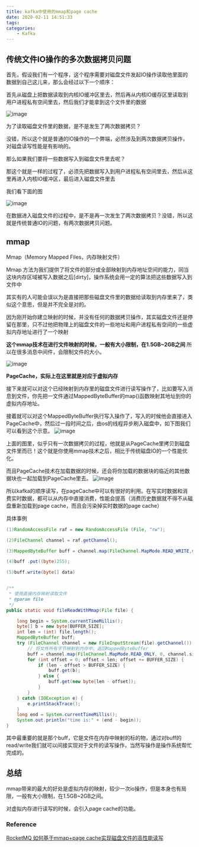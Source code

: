 ```yaml
---
title: kafka中使用的mmap和page cache
date: 2020-02-11 14:51:33
tags:
categories:
	- Kafka
---
```

## 传统文件IO操作的多次数据拷贝问题

首先，假设我们有一个程序，这个程序需要对磁盘文件发起IO操作读取他里面的数据到自己这儿来，那么会经过以下一个顺序：



首先从磁盘上把数据读取到内核IO缓冲区里去，然后再从内核IO缓存区里读取到用户进程私有空间里去，然后我们才能拿到这个文件里的数据





![image](https://note.youdao.com/yws/api/personal/file/D02F5B041BF44E9DB3841E76BF5D7BDD?method=download&shareKey=3a7a82823302e54eb4ca1126c3bad64b)

为了读取磁盘文件里的数据，是不是发生了两次数据拷贝？



没错，所以这个就是普通的IO操作的一个弊端，必然涉及到两次数据拷贝操作，对磁盘读写性能是有影响的。



那么如果我们要将一些数据写入到磁盘文件里去呢？



那这个就是一样的过程了，必须先把数据写入到用户进程私有空间里去，然后从这里再进入内核IO缓冲区，最后进入磁盘文件里去



我们看下面的图

![image](https://note.youdao.com/yws/api/personal/file/B75D7781A04D496BBF29C8FC92094794?method=download&shareKey=0f8417c7a3eeb08d19bc51b861f537b2)



在数据进入磁盘文件的过程中，是不是再一次发生了两次数据拷贝？没错，所以这就是传统普通IO的问题，有两次数据拷贝问题。



## mmap

Mmap（Memory Mapped Files，内存映射文件）

Mmap 方法为我们提供了将文件的部分或全部映射到内存地址空间的能力，同当这块内存区域被写入数据之后[dirty]，操作系统会用一定的算法把这些数据写入到文件中

其实有的人可能会误以为是直接把那些磁盘文件里的数据给读取到内存里来了，类似这个意思，但是并不完全是对的。


因为刚开始你建立映射的时候，并没有任何的数据拷贝操作，其实磁盘文件还是停留在那里，只不过他把物理上的磁盘文件的一些地址和用户进程私有空间的一些虚拟内存地址进行了一个映射


**这个mmap技术在进行文件映射的时候，一般有大小限制，在1.5GB~2GB之间**
所以在很多消息中间件，会限制文件的大小。


![image](https://note.youdao.com/yws/api/personal/file/A422A95D5B9C40E6B337EAF27FAC7D48?method=download&shareKey=c17ca215395a115fbc385d62bc487bc5)


**PageCache，实际上在这里就是对应于虚拟内存**


接下来就可以对这个已经映射到内存里的磁盘文件进行读写操作了，比如要写入消息到文件，你先把一文件通过MappedByteBuffer的map()函数映射其地址到你的虚拟内存地址。


接着就可以对这个MappedByteBuffer执行写入操作了，写入的时候他会直接进入PageCache中，然后过一段时间之后，由os的线程异步刷入磁盘中，如下图我们可以看到这个示意。
![image](https://note.youdao.com/yws/api/personal/file/391FE4C329DD4425B7643AA63C7FC110?method=download&shareKey=f6be0ee3616c35be6cd8d383e197acc9)

上面的图里，似乎只有一次数据拷贝的过程，他就是从PageCache里拷贝到磁盘文件里而已！这个就是你使用mmap技术之后，相比于传统磁盘IO的一个性能优化。

而且PageCache技术在加载数据的时候，还会将你加载的数据块的临近的其他数据块也一起加载到PageCache里去。
![image](https://note.youdao.com/yws/api/personal/file/DFF98763013D48B58CCCE9C0A6A27F04?method=download&shareKey=8ab44aa2144ee1555968af8ff69e7264)

所以kafka的顺序读写，在pageCache中可以有很好的利用。在写实时数据和消费实时数据，都可以从内存中直接消费，性能会提高（消费历史数据就不得不从磁盘重新加载到page cache，而且会污染掉实时数据的page cache）

具体事例



```java
(1)RandomAccessFile raf = new RandomAccessFile (File, "rw");

(2)FileChannel channel = raf.getChannel();

(3)MappedByteBuffer buff = channel.map(FileChannel.MapMode.READ_WRITE,startAddr,SIZE);

(4)buff .put((byte)255);

(5)buff.write(byte[] data)
```
```java

/**
 * 使用直接内存映射读取文件
 * @param file
 */
public static void fileReadWithMmap(File file) {

    long begin = System.currentTimeMillis();
    byte[] b = new byte[BUFFER_SIZE];
    int len = (int) file.length();
    MappedByteBuffer buff;
    try (FileChannel channel = new FileInputStream(file).getChannel()) {
        // 将文件所有字节映射到内存中。返回MappedByteBuffer
        buff = channel.map(FileChannel.MapMode.READ_ONLY, 0, channel.size());
        for (int offset = 0; offset < len; offset += BUFFER_SIZE) {
            if (len - offset > BUFFER_SIZE) {
                buff.get(b);
            } else {
                buff.get(new byte[len - offset]);
            }
        }
    } catch (IOException e) {
        e.printStackTrace();
    }
    long end = System.currentTimeMillis();
    System.out.println("time is:" + (end - begin));
}
```

其中最重要的就是那个buff，它是文件在内存中映射的标的物，通过对buff的read/write我们就可以间接实现对于文件的读写操作，当然写操作是操作系统帮忙完成的。


## 总结
 
mmap带来的最大的好处是虚拟内存的映射，较少一次io操作，但是本身也有局限，一般有大小限制，在1.5GB~2GB之间。


对虚拟内存进行读写的时候，会引入page cache的功能。

### Reference

[RocketMQ 如何基于mmap+page cache实现磁盘文件的高性能读写](https://mp.weixin.qq.com/s?__biz=MzU0OTk3ODQ3Ng==&mid=2247487013&idx=1&sn=1d05ed6d7aefe2a76fe024b34050343d&chksm=fba6e626ccd16f30dc19dc66323c39995a9e76e5ca897dbb2a3f97e725ed3faf37eb52e41888&scene=0&xtrack=1#rd)